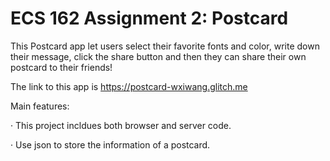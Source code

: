 # ECS 162 Assignment 2: Postcard

This Postcard app let users select their favorite fonts and color, write down their message, click the share button and then they can share their own postcard to their friends!

The link to this app is https://postcard-wxiwang.glitch.me

Main features:

· This project incldues both browser and server code.

· Use json to store the information of a postcard.
